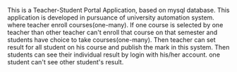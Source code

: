 This is a Teacher-Student Portal Application, based on mysql database. This application is developed in pursuance of university automation system.
where teacher enroll courses(one-many). If one course is selected by one teacher than other teacher can't enroll that course on that semester
and students have choice to take courses(one-many). Then teacher can set result for all student on his course and publish the mark in this system. 
Then students can see their individual result by login with his/her account. one student can't see other student's result.  
